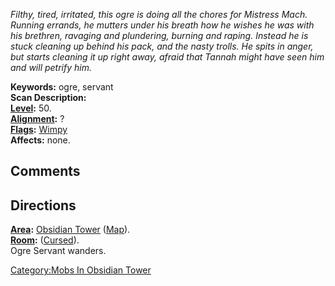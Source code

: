 *Filthy, tired, irritated, this ogre is doing all the chores for
Mistress Mach. Running errands, he mutters under his breath how he
wishes he was with his brethren, ravaging and plundering, burning and
raping. Instead he is stuck cleaning up behind his pack, and the nasty
trolls. He spits in anger, but starts cleaning it up right away, afraid
that Tannah might have seen him and will petrify him.*

**Keywords:** ogre, servant  
**Scan Description:**  
**[Level](Level "wikilink"):** 50.  
**[Alignment](Alignment "wikilink"):** ?  
**[Flags](:Category:_Mob_Types "wikilink"):**
[Wimpy](Wimpy_Mobs "wikilink")  
**Affects:** none.  

## Comments

## Directions

**[Area](:Category:_Areas "wikilink"):** [Obsidian
Tower](:Category:Obsidian_Tower "wikilink")
([Map](Obsidian_Tower_Map "wikilink")).  
**[Room](:Category:_Rooms "wikilink"):** <Interior of the tower>
([Cursed](Cursed_Rooms "wikilink")).  
Ogre Servant wanders.

[Category:Mobs In Obsidian
Tower](Category:Mobs_In_Obsidian_Tower "wikilink")
